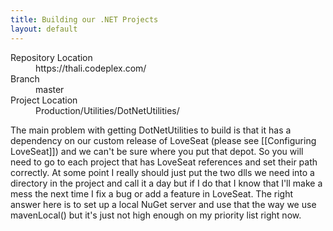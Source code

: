 ```yaml
---
title: Building our .NET Projects
layout: default
---
```


<dl>
<dt> Repository Location</dt>
<dd> https://thali.codeplex.com/ </dd>
<dt> Branch</dt>
<dd> master</dd>
<dt> Project Location</dt>
<dd> Production/Utilities/DotNetUtilities/</dd>
</dl>

The main problem with getting DotNetUtilities to build is that it has a dependency on our custom release of LoveSeat (please see [[Configuring LoveSeat]]) and we can't be sure where you put that depot. So you will need to go to each project that has LoveSeat references and set their path correctly. At some point I really should just put the two dlls we need into a directory in the project and call it a day but if I do that I know that I'll make a mess the next time I fix a bug or add a feature in LoveSeat. The right answer here is to set up a local NuGet server and use that the way we use mavenLocal() but it's just not high enough on my priority list right now.